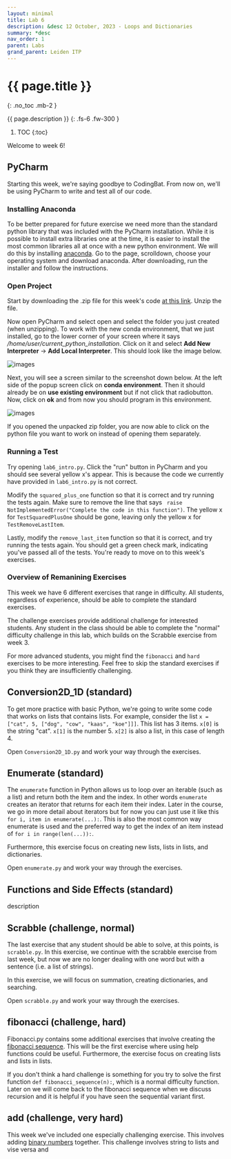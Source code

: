 ```yaml
---
layout: minimal
title: Lab 6
description: &desc 12 October, 2023 - Loops and Dictionaries
summary: *desc
nav_order: 1
parent: Labs
grand_parent: Leiden ITP
---
```



# {{ page.title }}
{: .no_toc .mb-2 }

{{ page.description }}
{: .fs-6 .fw-300 }

1. TOC
{:toc}

Welcome to week 6!

## PyCharm

Starting this week, we're saying goodbye to CodingBat. From now on, we'll be using PyCharm to write and test all of our code.

### Installing Anaconda

To be better prepared for future exercise we need more than the standard python library that was included with the PyCharm installation. While it is possible to install extra libraries one at the time, it is easier to install the most common libraries all at once with a new python environment. We will do this by installing [anaconda](https://www.anaconda.com/download). Go to the page, scrolldown, choose your operating system and download anaconda. After downloading, run the installer and follow the instructions.

### Open Project

Start by downloading the .zip file for this week's code [at this link](). Unzip the file.

Now open PyCharm and select open and select the folder you just created (when unzipping). To work with the new conda environment, that we just installed, go to the lower corner of your screen where it says */home/user/current_python_installation*. Click on it and select **Add New Interpreter** -> **Add Local Interpreter**. This should look like the image below.

![images](/LeidenITP/assets/images/Add_interpreter.png)

Next, you will see a screen similar to the screenshot down below. At the left side of the popup screen click on **conda environment**. Then it should already be on **use existing environment** but if not click that radiobutton. Now, click on **ok** and from now you should program in this environment.

![images](/LeidenITP/assets/images/Interpreter.png)

If you opened the unpacked zip folder, you are now able to click on the python file you want to work on instead of opening them separately.

### Running a Test

Try opening `lab6_intro.py`. Click the "run" button in PyCharm and you should see several yellow x's appear. This is because the code we currently have provided in `lab6_intro.py` is not correct.

Modify the `squared_plus_one` function so that it is correct and try running the tests again. Make sure to remove the line that says ` raise NotImplementedError("Complete the code in this function")`. The yellow x for `TestSquaredPlusOne` should be gone, leaving only the yellow x for `TestRemoveLastItem`.

Lastly, modify the `remove_last_item` function so that it is correct, and try running the tests again. You should get a green check mark, indicating you've passed all of the tests. You're ready to move on to this week's exercises.

### Overview of Remanining Exercises

This week we have 6 different exercises that range in difficulty. All students, regardless of experience, should be able to complete the standard exercises.

The challenge exercises provide additional challenge for interested students. Any student in the class should be able to complete the "normal" difficulty challenge in this lab, which builds on the Scrabble exercise from week 3.

For more advanced students, you might find the `fibonacci` and `hard` exercises to be more interesting. Feel free to skip the standard exercises if you think they are insufficiently challenging. 

## Conversion2D_1D (standard)

To get more practice with basic Python, we're going to write some code that works on lists that contains lists. For example, consider the list `x = ["cat", 5, ["dog", "cow", "kaas", "koe"]]]`. This list has 3 items. `x[0]` is the string "cat". `x[1]` is the number 5. `x[2]` is also a list, in this case of length 4.

Open `Conversion2D_1D.py` and work your way through the exercises.

## Enumerate (standard)

The `enumerate` function in Python allows us to loop over an iterable (such as a list) and return both the item and the index. In other words `enumerate` creates an iterator that returns for each item their index. Later in the course, we go in more detail about iterators but for now you can just use it like this `for i, item in enumerate(...):`. This is also the most common way enumerate is used and the preferred way to get the index of an item instead of `for i in range(len(...)):`.

Furthermore, this exercise focus on creating new lists, lists in lists, and dictionaries.

Open `enumerate.py` and work your way through the exercises.

## Functions and Side Effects (standard)

description

## Scrabble (challenge, normal)

The last exercise that any student should be able to solve, at this points, is `scrabble.py`. In this exercise, we continue with the scrabble exercise from last week, but now we are no longer dealing with one word but with a sentence (i.e. a list of strings). 

In this exercise, we will focus on summation, creating dictionaries, and searching.

Open `scrabble.py` and work your way through the exercises.

## fibonacci (challenge, hard)

Fibonacci.py contains some additional exercises that involve creating the [fibonacci sequence](https://en.wikipedia.org/wiki/Fibonacci_sequence). This will be the first exercise where using help functions could be useful. Furthermore, the exercise focus on creating lists and lists in lists. 

If you don't think a hard challenge is something for you try to solve the first function `def fibonacci_sequence(n):`, which is a normal difficulty function. Later on we will come back to the fibonacci sequence when we discuss recursion and it is helpful if you have seen the sequential variant first.

## add (challenge, very hard)

This week we've included one especially challenging exercise. This involves adding [binary numbers](https://en.wikipedia.org/wiki/Binary_number) together. This challenge involves string to lists and vise versa and 




